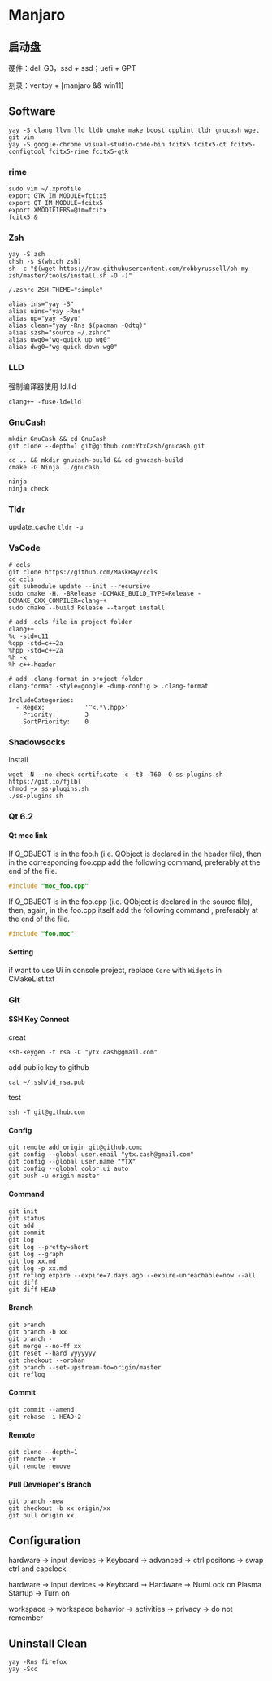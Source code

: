 # Manjaro

## 启动盘

硬件：dell G3，ssd + ssd；uefi + GPT

刻录：ventoy + [manjaro && win11]

## Software

```shell
yay -S clang llvm lld lldb cmake make boost cpplint tldr gnucash wget git vim
yay -S google-chrome visual-studio-code-bin fcitx5 fcitx5-qt fcitx5-configtool fcitx5-rime fcitx5-gtk
```

### rime

```shell
sudo vim ~/.xprofile
export GTK_IM_MODULE=fcitx5
export QT_IM_MODULE=fcitx5
export XMODIFIERS=@im=fcitx
fcitx5 &
```

### Zsh

```shell
yay -S zsh
chsh -s $(which zsh)
sh -c "$(wget https://raw.githubusercontent.com/robbyrussell/oh-my-zsh/master/tools/install.sh -O -)"

/.zshrc ZSH-THEME="simple"

alias ins="yay -S"
alias uins="yay -Rns"
alias up="yay -Syyu"
alias clean="yay -Rns $(pacman -Qdtq)"
alias szsh="source ~/.zshrc"
alias uwg0="wg-quick up wg0"
alias dwg0="wg-quick down wg0"
```

### LLD

强制编译器使用 ld.lld

```shell
clang++ -fuse-ld=lld
```

### GnuCash

```shell
mkdir GnuCash && cd GnuCash
git clone --depth=1 git@github.com:YtxCash/gnucash.git

cd .. && mkdir gnucash-build && cd gnucash-build
cmake -G Ninja ../gnucash

ninja
ninja check

```

### Tldr

update_cache `tldr -u`

### VsCode

```shell
# ccls
git clone https://github.com/MaskRay/ccls
cd ccls
git submodule update --init --recursive
sudo cmake -H. -BRelease -DCMAKE_BUILD_TYPE=Release -DCMAKE_CXX_COMPILER=clang++
sudo cmake --build Release --target install

# add .ccls file in project folder
clang++
%c -std=c11
%cpp -std=c++2a
%hpp -std=c++2a
%h -x
%h c++-header

# add .clang-format in project folder
clang-format -style=google -dump-config > .clang-format

IncludeCategories:
  - Regex:           '^<.*\.hpp>'
    Priority:        3
    SortPriority:    0
```

### Shadowsocks

install

```shell
wget -N --no-check-certificate -c -t3 -T60 -O ss-plugins.sh https://git.io/fjlbl
chmod +x ss-plugins.sh
./ss-plugins.sh
```

### Qt 6.2

#### Qt moc link

If Q_OBJECT is in the foo.h (i.e. QObject is declared in the header file), then in the corresponding foo.cpp add the following command, preferably at the end of the file.

```c++
#include "moc_foo.cpp"
```

If Q_OBJECT is in the foo.cpp (i.e. QObject is declared in the source file), then, again, in the foo.cpp itself add the following command , preferably at the end of the file.

```c++
#include "foo.moc"
```

#### Setting

if want to use Ui in console project, replace `Core` with `Widgets` in CMakeList.txt

### Git

#### SSH Key Connect

creat

```shell
ssh-keygen -t rsa -C "ytx.cash@gmail.com"
```

add public key to github

```shell
cat ~/.ssh/id_rsa.pub
```

test

```shell
ssh -T git@github.com
```

#### Config

```shell
git remote add origin git@github.com:
git config --global user.email "ytx.cash@gmail.com"
git config --global user.name "YTX"
git config --global color.ui auto
git push -u origin master
```

#### Command

```shell
git init
git status
git add
git commit
git log
git log --pretty=short
git log --graph
git log xx.md
git log -p xx.md
git reflog expire --expire=7.days.ago --expire-unreachable=now --all
git diff
git diff HEAD
```

#### Branch

```shell
git branch
git branch -b xx
git branch -
git merge --no-ff xx
git reset --hard yyyyyyy
git checkout --orphan
git branch --set-upstream-to=origin/master
git reflog
```

#### Commit

```shell
git commit --amend
git rebase -i HEAD~2
```

#### Remote

```shell
git clone --depth=1
git remote -v
git remote remove
```

#### Pull Developer's Branch

```shell
git branch -new
git checkout -b xx origin/xx
git pull origin xx
```

## Configuration

hardware -> input devices -> Keyboard -> advanced -> ctrl positons -> swap ctrl and capslock

hardware -> input devices -> Keyboard -> Hardware -> NumLock on Plasma Startup -> Turn on

workspace -> workspace behavior -> activities -> privacy -> do not remember

## Uninstall Clean

```shell
yay -Rns firefox
yay -Scc
```
